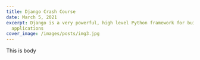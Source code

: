 ```yaml
---
title: Django Crash Course
date: March 5, 2021
excerpt: Django is a very powerful, high level Python framework for building web
  applications
cover_image: /images/posts/img3.jpg
---
```

This is body